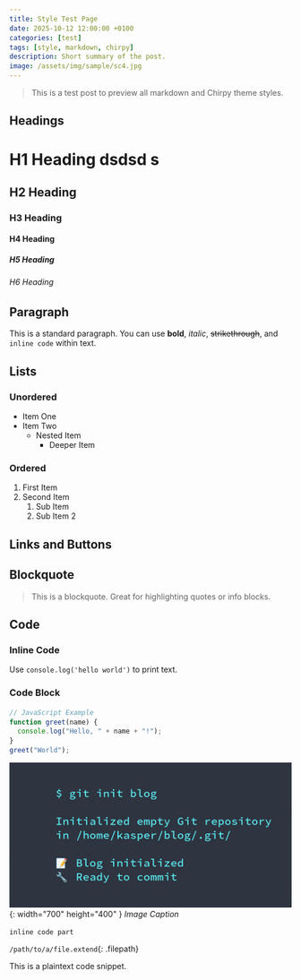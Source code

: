 ```yaml
---
title: Style Test Page
date: 2025-10-12 12:00:00 +0100
categories: [test]
tags: [style, markdown, chirpy]
description: Short summary of the post.
image: /assets/img/sample/sc4.jpg
---
```


> This is a test post to preview all markdown and Chirpy theme styles.

## Headings

# H1 Heading dsdsd s
## H2 Heading
### H3 Heading
#### H4 Heading
##### H5 Heading
###### H6 Heading


## Paragraph

This is a standard paragraph. You can use **bold**, *italic*, ~~strikethrough~~, and `inline code` within text.


## Lists

### Unordered

- Item One
- Item Two
  - Nested Item
    - Deeper Item

### Ordered

1. First Item
2. Second Item
   1. Sub Item
   2. Sub Item 2


## Links and Buttons





## Blockquote

> This is a blockquote. Great for highlighting quotes or info blocks.


## Code

### Inline Code

Use `console.log('hello world')` to print text.

### Code Block

```js
// JavaScript Example
function greet(name) {
  console.log("Hello, " + name + "!");
}
greet("World");
```

![Desktop View](/assets/img/sample/sc4.jpg){: width="700" height="400" }
_Image Caption_




`inline code part`



`/path/to/a/file.extend`{: .filepath}



This is a plaintext code snippet.



